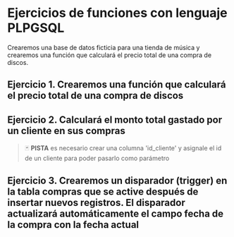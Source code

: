 # Ejercicios de funciones con lenguaje PLPGSQL

Crearemos una base de datos ficticia para una tienda de música y crearemos una función que calculará el precio total de una compra de discos.

## Ejercicio 1. Crearemos una función que calculará el precio total de una compra de discos

## Ejercicio 2. Calculará el monto total gastado por un cliente en sus compras

>:black_joker: **PISTA** es necesario crear una columna  'id_cliente' y asignale el id de un cliente para poder pasarlo como parámetro

## Ejercicio 3. Crearemos un disparador (trigger) en la tabla compras que se active después de insertar nuevos registros. El disparador actualizará automáticamente el campo fecha de la compra con la fecha actual